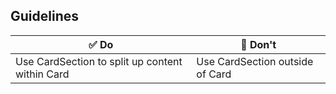 ## Guidelines

| ✅ Do                                           | 🛑 Don't                        |
| ----------------------------------------------- | ------------------------------- |
| Use CardSection to split up content within Card | Use CardSection outside of Card |
